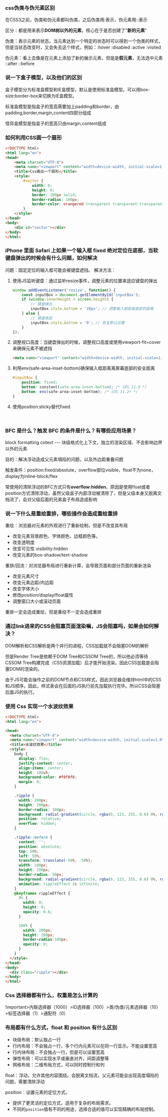 ### css伪类与伪元素区别

在CSS3之前，伪类和伪元素都叫伪类，之后伪类用:表示，伪元素用::表示

区分：都是用来表示**DOM树以外的元素**，核心在于是否创建了"**新的元素**"

伪类：表示元素的状态，当元素达到一个特定的状态时可以得到一个伪类的样式，但是当状态改变时，又会失去这个样式，例如：:hover :disabled :active :visited

伪元素：看上去像是在元素上添加了新的展示元素，但是是**假元素**，无法选中元素 ::after ::before
<br/>

### 说一下盒子模型，以及他们的区别

盒子模型分为标准盒模型和IE盒模型，默认是使用标准盒模型。可以用box-size:border-box来切换为IE盒模型。

标准盒模型是指盒子的宽高需要加上padding和border，由padding,border,margin,content四部分组成

怪异盒模型是指盒子的宽高只由margin,content组成
<br/>

### 如何利用CSS画一个扇形

```html
<!DOCTYPE html>
<html lang="en">
<head>
    <meta charset="UTF-8">
    <meta name="viewport" content="width=device-width, initial-scale=1.0">
    <title>Css画出一个扇形</title>
    <style>
        #sector {
            width: 0;
            height: 0;
            border: 100px solid;
            border-radius: 100px;
            border-color: orangered transparent transparent transparent;
        }
    </style>
</head>
<body>
    <div id="sector"></div>
</body>
</html>
```

### iPhone 里面 Safari 上如果一个输入框 fixed 绝对定位在底部，当软键盘弹出的时候会有什么问题，如何解决

问题：固定定位的输入框可能会被键盘遮挡。
解决方法：
1. 使用JS监听键盘：通过监听resize事件，调整元素的位置来适应键盘的弹出
   ```js
   window.addEventListener('resize', function() {
       const inputBox = document.getElementById('inputBox');
       if (window.innerHeight < screen.height) {
           // 键盘弹出
           inputBox.style.bottom = '20px'; // 调整输入框距离底部的距离
       } else {
           // 键盘收起
           inputBox.style.bottom = '0'; // 恢复默认位置
       }
   });
   ```
2. 调整视口高度：当键盘弹出的时候，调整视口高度或使用viewport-fit=cover来确保元素不被遮挡
   ```html
   <meta name="viewport" content="width=device-width, initial-scale=1.0, viewport-fit=cover">
   ```
3. 利用env(safe-area-inset-bottom)确保输入框距离离屏幕底部的安全距离
   ```css
   #inputBox {
       position: fixed;
       bottom: constant(safe-area-inset-bottom); /* iOS 11.0 */
       bottom: env(safe-area-inset-bottom); /* iOS 11.2+ */
   }
   ```

4. 使用position:sticky替代fixed
<br/>

### BFC 是什么？触发 BFC 的条件是什么？有哪些应用场景？

block formatting cotext --- 块级格式化上下文，独立的渲染区域、不会影响边界以外的元素

目的：解决浮动造成父元素塌陷的问题，以及外边距重叠问题

触发条件：position:fixed/absolute，overflow部位visible，float不为none，display为inline-block/flex

常使用的清除浮动的BFC方式只有**overflow:hidden**，原因是使用float或者position方式清除浮动，虽然父级盒子内部浮动被清除了，但是父级本身又脱离文档流了，会对父级后面的兄弟盒子布局造成影响
<br/>

### 说一下什么是重绘重排，哪些操作会造成重绘重排

重绘：浏览器对元素的外观进行了重新绘制，但是不改变其布局

- 改变元素背景颜色、字体颜色、边框颜色等。
- 改变透明度
- 改变可见性 visibility:hidden
- 改变元素的box-shadow/text-shadow

重排/回流：对浏览器布局进行重新计算，会导致页面和部分页面的重新渲染

- 改变元素尺寸
- 改变元素边距/内边距
- 改变字体大小
- 修改position/display/float属性
- 调整窗口大小或滚动页面

重排一定会造成重绘，但是重绘不一定会造成重排
<br/>
### 通过link进来的CSS会阻塞页面渲染嘛，JS会阻塞吗，如果会如何解决？

DOM解析和CSS解析是两个并行的进程，CSS加载就不会阻塞DOM的解析

但是Render Tree是依赖于DOM Tree和CSSOM Tree的，所以他必须等待CSSOM Tree构建完成（CSS资源加载）后才能开始渲染。因此CSS加载是会阻塞DOM的渲染的。

由于JS可能会操作之前的DOM节点和CSS样式，因此浏览器会维持html中的CSS和JS顺序。因此，样式表会在后面的JS执行前先加载执行完毕。所以CSS会阻塞后面JS的执行。

### 使用 Css 实现一个水波纹效果

```html
<!DOCTYPE html>
<html lang="en">

<head>
  <meta charset="UTF-8">
  <meta name="viewport" content="width=device-width, initial-scale=1.0">
  <title>水波纹效果</title>
  <style>
    body {
      display: flex;
      justify-content: center;
      align-items: center;
      height: 100vh;
      background-color: #f0f0f0;
      margin: 0;
    }

    .ripple {
      width: 200px;
      height: 200px;
      border-radius: 100px;
      background: radial-gradient(circle, rgba(0, 123, 255, 0.6) 0%, rgba(0, 123, 255, 0) 100%);
      position: relative;
      overflow: hidden;
    }

    .ripple::before {
      content: '';
      position: absolute;
      top: 50%;
      left: 50%;
      transform: translate(-50%, -50%);
      width: 100px;
      height: 100px;
      border-radius: 50px;
      background: radial-gradient(circle, rgba(0, 123, 255, 0.6) 0%, rgba(0, 123, 255, 0) 100%);
      animation: rippleEffect 2s infinite;
    }
    @keyframes rippleEffect {
      0% {
        width: 0;
        height: 0;
        opacity: 0.6;
      }

      100% {
        width: 200px;
        height: 200px;
        border-radius:100px;
        opacity: 0;
      }
    }
  </style>
</head>
<body>
  <div class="ripple"></div>
</body>
</html>
```

### Css 选择器都有什么，权重是怎么计算的

!important>内联选择器（1000）>ID选择器（100）>类/伪类/元素选择器（10）>标签选择器（1）>通配符（0）

### 布局都有什么方式，float 和 position 有什么区别

- 块级布局：默认独占一行
- 行内布局：不会独占一行，多个行内元素可以在同一行显示。不能设置宽高
- 行内块布局：不会独占一行，但是可以设置宽高
- 弹性布局：可以实现水平或垂直对齐，间距调整等
- 网格布局：二维布局方式，可以同时控制行和列

float：浮动，允许其他内容围绕。会脱离文档流，父元素可能会出现高度塌陷的问题，需要清除浮动

position：设置元素的定位方式。

- 提供了更灵活的定位方式，适用于复杂的布局需求。
- 不同的`position`值有不同的用途，选择合适的值可以实现精确的布局控制。
